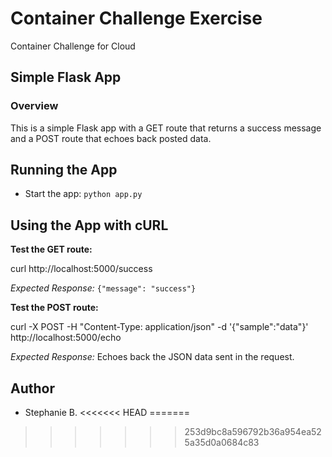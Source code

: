 # Container Challenge Exercise

Container Challenge for Cloud

## Simple Flask App

### Overview

This is a simple Flask app with a GET route that returns a success message and a POST route that echoes back posted data.

## Running the App

- Start the app: `python app.py`

## Using the App with cURL
**Test the GET route:**

curl http://localhost:5000/success

*Expected Response:* `{"message": "success"}`

**Test the POST route:**

curl -X POST -H "Content-Type: application/json" -d '{"sample":"data"}' http://localhost:5000/echo

*Expected Response:* Echoes back the JSON data sent in the request.


## Author
- Stephanie B.
<<<<<<< HEAD
=======

>>>>>>> 253d9bc8a596792b36a954ea525a35d0a0684c83
